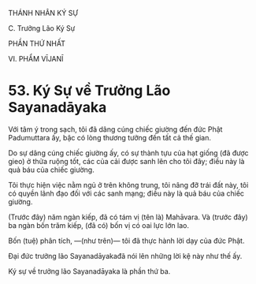 THÁNH NHÂN KÝ SỰ

C. Trưởng Lão Ký Sự

PHẦN THỨ NHẤT

VI. PHẨM VĪJANĪ

# 53. Ký Sự về Trưởng Lão Sayanadāyaka

Với tâm ý trong sạch, tôi đã dâng cúng chiếc giường đến đức Phật Padumuttara ấy, bậc có lòng thương tưởng đến tất cả thế gian.

Do sự dâng cúng chiếc giường ấy, có sự thành tựu của hạt giống (đã được gieo) ở thửa ruộng tốt, các của cải được sanh lên cho tôi đây; điều này là quả báu của chiếc giường.

Tôi thực hiện việc nằm ngủ ở trên không trung, tôi nâng đỡ trái đất này, tôi có quyền lãnh đạo đối với các sanh mạng; điều này là quả báu của chiếc giường.

(Trước đây) năm ngàn kiếp, đã có tám vị (tên là) Mahāvara. Và (trước đây) ba ngàn bốn trăm kiếp, (đã có) bốn vị có oai lực lớn lao.

Bốn (tuệ) phân tích, ―(như trên)― tôi đã thực hành lời dạy của đức Phật.

Đại đức trưởng lão Sayanadāyakađã nói lên những lời kệ này như thế ấy.

Ký sự về trưởng lão Sayanadāyaka là phần thứ ba.
